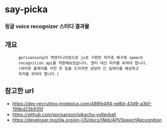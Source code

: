 # say-picka
### 링글 voice recognizer 스터디 결과물
       
## 개요 

          gorisanson님이 역엔지니어링으로 js로 구현한 피카츄 배구에 speech
          recognition api를 적용해보았습니다. 엔터 대신 피카를 외쳐야 합니다.
          (여러번 플래이를 거친 후 팁을 드리자면 상당히 긴 딜레이를 예상하고
          피카를 외쳐야 합니다 )

## 참고한 url

- https://dev-recruiting.ringleplus.com/486fe494-ed6d-43d9-a3b1-199bd23b935f
- https://github.com/gorisanson/pikachu-volleyball
- https://developer.mozilla.org/en-US/docs/Web/API/SpeechRecognition
